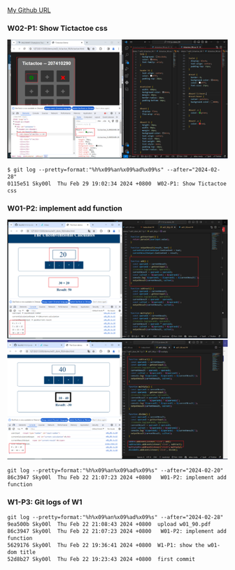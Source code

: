 [My Github URL](https://github.com/Sky00l/1112-js-demo_90.git)

### W02-P1: Show Tictactoe css

![](w02-p1.png)

```
$ git log --pretty=format:"%h%x09%an%x09%ad%x09%s" --after="2024-02-28"
0115e51 Sky00l  Thu Feb 29 19:02:34 2024 +0800  W02-P1: Show Tictactoe css

```

### W01-P2: implement add function

![](w01-p2.png)
![](w01-p3-1.png)

```
git log --pretty=format:"%h%x09%an%x09%ad%x09%s" --after="2024-02-20"
86c3947 Sky00l  Thu Feb 22 21:07:23 2024 +0800   W01-P2: implement add function

```

### W1-P3: Git logs of W1

```
git log --pretty=format:"%h%x09%an%x09%ad%x09%s" --after="2024-02-28"
9ea500b Sky00l  Thu Feb 22 21:08:43 2024 +0800  upload w01_90.pdf
86c3947 Sky00l  Thu Feb 22 21:07:23 2024 +0800   W01-P2: implement add function
5629176 Sky00l  Thu Feb 22 19:36:41 2024 +0800  W1-P1: show the w01-dom title
52d8b27 Sky00l  Thu Feb 22 19:23:43 2024 +0800  first commit

```
